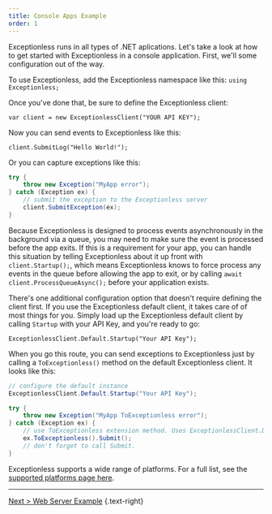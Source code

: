 ```yaml
---
title: Console Apps Example
order: 1
---
```


Exceptionless runs in all types of .NET aplications. Let's take a look at how to get started with Exceptionless in a console application. First, we'll some configuration out of the way.

To use Exceptionless, add the Exceptionless namespace like this: `using Exceptionless;`

Once you've done that, be sure to define the Exceptionless client:

`var client = new ExceptionlessClient("YOUR API KEY");`

Now you can send events to Exceptionless like this:

`client.SubmitLog("Hello World!");`

Or you can capture exceptions like this:

```csharp
try {
    throw new Exception("MyApp error");
} catch (Exception ex) {
    // submit the exception to the Exceptionless server
    client.SubmitException(ex);
}
```

Because Exceptionless is designed to process events asynchronously in the background via a queue, you may need to make sure the event is processed before the app exits. If this is a requirement for your app, you can handle this situation by telling Exceptionless about it up front with `client.Startup();`, which means Exceptionless knows to force process any events in the queue before allowing the app to exit, or by calling `await client.ProcessQueueAsync();` before your application exists.

There's one additional configuration option that doesn't require defining the client first. If you use the Exceptionless default client, it takes care of of most things for you. Simply load up the Exceptionless default client by calling `Startup` with your API Key, and you're ready to go:

`ExceptionlessClient.Default.Startup("Your API Key");`

When you go this route, you can send exceptions to Exceptionless just by calling a `ToExceptionless()` method on the default Exceptionless client. It looks like this:

```csharp
// configure the default instance
ExceptionlessClient.Default.Startup("Your API Key");

try {
    throw new Exception("MyApp ToExceptionless error");
} catch (Exception ex) {
    // use ToExceptionless extension method. Uses ExceptionlessClient.Default and requires it to be configured.
    ex.ToExceptionless().Submit();
    // don't forget to call Submit.
}
```

Exceptionless supports a wide range of platforms. For a full list, see the [supported platforms page here](../supported-platforms.md).

---

[Next > Web Server Example](web-server-example.md) {.text-right}
